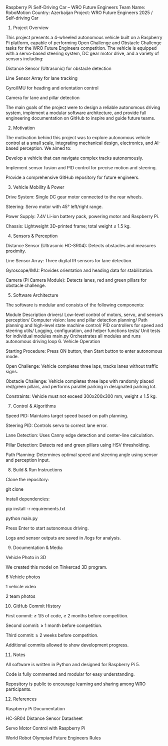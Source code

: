 Raspberry Pi Self-Driving Car – WRO Future Engineers
Team Name: RoboMotion
Country: Azerbaijan
Project: WRO Future Engineers 2025 / Self-driving Car
1. Project Overview

This project presents a 4-wheeled autonomous vehicle built on a Raspberry Pi platform, capable of performing Open Challenge and Obstacle Challenge tasks for the WRO Future Engineers competition. The vehicle is equipped with a servo-based steering system, DC gear motor drive, and a variety of sensors including:

Distance Sensor (Ultrasonic) for obstacle detection

Line Sensor Array for lane tracking

Gyro/IMU for heading and orientation control

Camera for lane and pillar detection

The main goals of the project were to design a reliable autonomous driving system, implement a modular software architecture, and provide full engineering documentation on GitHub to inspire and guide future teams.

2. Motivation

The motivation behind this project was to explore autonomous vehicle control at a small scale, integrating mechanical design, electronics, and AI-based perception. We aimed to:

Develop a vehicle that can navigate complex tracks autonomously.

Implement sensor fusion and PID control for precise motion and steering.

Provide a comprehensive GitHub repository for future engineers.

3. Vehicle Mobility & Power

Drive System: Single DC gear motor connected to the rear wheels.

Steering: Servo motor with 45° left/right range.

Power Supply: 7.4V Li-ion battery pack, powering motor and Raspberry Pi.

Chassis: Lightweight 3D-printed frame; total weight ≤ 1.5 kg.

4. Sensors & Perception

Distance Sensor (Ultrasonic HC-SR04): Detects obstacles and measures proximity.

Line Sensor Array: Three digital IR sensors for lane detection.

Gyroscope/IMU: Provides orientation and heading data for stabilization.

Camera (Pi Camera Module): Detects lanes, red and green pillars for obstacle challenge.

5. Software Architecture

The software is modular and consists of the following components:

Module	Description
drivers/	Low-level control of motors, servo, and sensors
perception/	Computer vision: lane and pillar detection
planning/	Path planning and high-level state machine
control/	PID controllers for speed and steering
utils/	Logging, configuration, and helper functions
tests/	Unit tests for individual modules
main.py	Orchestrates all modules and runs autonomous driving loop
6. Vehicle Operation

Starting Procedure: Press ON button, then Start button to enter autonomous mode.

Open Challenge: Vehicle completes three laps, tracks lanes without traffic signs.

Obstacle Challenge: Vehicle completes three laps with randomly placed red/green pillars, and performs parallel parking in designated parking lot.

Constraints: Vehicle must not exceed 300x200x300 mm, weight ≤ 1.5 kg.

7. Control & Algorithms

Speed PID: Maintains target speed based on path planning.

Steering PID: Controls servo to correct lane error.

Lane Detection: Uses Canny edge detection and center-line calculation.

Pillar Detection: Detects red and green pillars using HSV thresholding.

Path Planning: Determines optimal speed and steering angle using sensor and perception input.

8. Build & Run Instructions

Clone the repository:

git clone 

Install dependencies:

pip install -r requirements.txt

python main.py


Press Enter to start autonomous driving.

Logs and sensor outputs are saved in /logs for analysis.

9. Documentation & Media

Vehicle Photo in 3D

We created this model on Tinkercad 3D program.

6 Vehicle photos

1 vehicle video

2 team photos


10. GitHub Commit History

First commit: ≥ 1/5 of code, ≥ 2 months before competition.

Second commit: ≥ 1 month before competition.

Third commit: ≥ 2 weeks before competition.

Additional commits allowed to show development progress.

11. Notes

All software is written in Python and designed for Raspberry Pi 5.

Code is fully commented and modular for easy understanding.

Repository is public to encourage learning and sharing among WRO participants.

12. References

Raspberry Pi Documentation

HC-SR04 Distance Sensor Datasheet

Servo Motor Control with Raspberry Pi

World Robot Olympiad Future Engineers Rules
